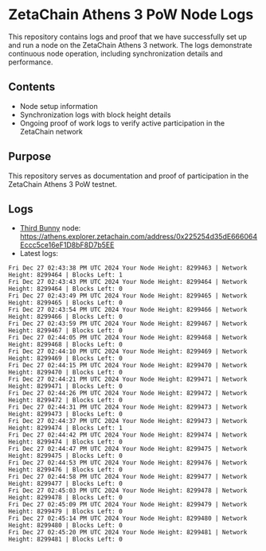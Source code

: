 # ZetaChain Athens 3 PoW Node Logs
This repository contains logs and proof that we have successfully set up and run a node on the ZetaChain Athens 3 network. The logs demonstrate continuous node operation, including synchronization details and performance.

## Contents
- Node setup information
- Synchronization logs with block height details
- Ongoing proof of work logs to verify active participation in the ZetaChain network

## Purpose
This repository serves as documentation and proof of participation in the ZetaChain Athens 3 PoW testnet.

## Logs

- [Third Bunny](https://thirdbunny.xyz/) node: https://athens.explorer.zetachain.com/address/0x225254d35dE666064Eccc5ce16eF1D8bF8D7b5EE
- Latest logs:
```
Fri Dec 27 02:43:38 PM UTC 2024 Your Node Height: 8299463 | Network Height: 8299464 | Blocks Left: 1
Fri Dec 27 02:43:43 PM UTC 2024 Your Node Height: 8299464 | Network Height: 8299464 | Blocks Left: 0
Fri Dec 27 02:43:49 PM UTC 2024 Your Node Height: 8299465 | Network Height: 8299465 | Blocks Left: 0
Fri Dec 27 02:43:54 PM UTC 2024 Your Node Height: 8299466 | Network Height: 8299466 | Blocks Left: 0
Fri Dec 27 02:43:59 PM UTC 2024 Your Node Height: 8299467 | Network Height: 8299467 | Blocks Left: 0
Fri Dec 27 02:44:05 PM UTC 2024 Your Node Height: 8299468 | Network Height: 8299468 | Blocks Left: 0
Fri Dec 27 02:44:10 PM UTC 2024 Your Node Height: 8299469 | Network Height: 8299469 | Blocks Left: 0
Fri Dec 27 02:44:15 PM UTC 2024 Your Node Height: 8299470 | Network Height: 8299470 | Blocks Left: 0
Fri Dec 27 02:44:21 PM UTC 2024 Your Node Height: 8299471 | Network Height: 8299471 | Blocks Left: 0
Fri Dec 27 02:44:26 PM UTC 2024 Your Node Height: 8299472 | Network Height: 8299472 | Blocks Left: 0
Fri Dec 27 02:44:31 PM UTC 2024 Your Node Height: 8299473 | Network Height: 8299473 | Blocks Left: 0
Fri Dec 27 02:44:37 PM UTC 2024 Your Node Height: 8299473 | Network Height: 8299474 | Blocks Left: 1
Fri Dec 27 02:44:42 PM UTC 2024 Your Node Height: 8299474 | Network Height: 8299474 | Blocks Left: 0
Fri Dec 27 02:44:47 PM UTC 2024 Your Node Height: 8299475 | Network Height: 8299475 | Blocks Left: 0
Fri Dec 27 02:44:53 PM UTC 2024 Your Node Height: 8299476 | Network Height: 8299476 | Blocks Left: 0
Fri Dec 27 02:44:58 PM UTC 2024 Your Node Height: 8299477 | Network Height: 8299477 | Blocks Left: 0
Fri Dec 27 02:45:03 PM UTC 2024 Your Node Height: 8299478 | Network Height: 8299478 | Blocks Left: 0
Fri Dec 27 02:45:09 PM UTC 2024 Your Node Height: 8299479 | Network Height: 8299479 | Blocks Left: 0
Fri Dec 27 02:45:14 PM UTC 2024 Your Node Height: 8299480 | Network Height: 8299480 | Blocks Left: 0
Fri Dec 27 02:45:20 PM UTC 2024 Your Node Height: 8299481 | Network Height: 8299481 | Blocks Left: 0
```
